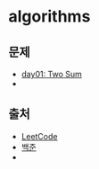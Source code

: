 # algorithms


## 문제

- [day01: Two Sum](https://github.com/gather-around-and-code/algorithms/day1/README.md)
- 
## 출처
- [LeetCode](https://leetcode.com/)
- [백준](https://www.acmicpc.net/)
- 